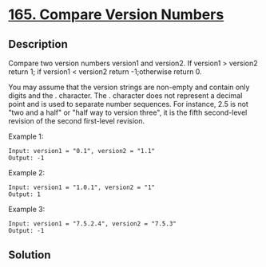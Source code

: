 # [165. Compare Version Numbers](https://leetcode.com/problems/compare-version-numbers)

## Description

Compare two version numbers version1 and version2.
If version1 > version2 return 1; if version1 < version2 return -1;otherwise return 0.

You may assume that the version strings are non-empty and contain only digits and the . character.
The . character does not represent a decimal point and is used to separate number sequences.
For instance, 2.5 is not "two and a half" or "half way to version three", it is the fifth second-level revision of the second first-level revision.

Example 1:

```
Input: version1 = "0.1", version2 = "1.1"
Output: -1
```

Example 2:

```
Input: version1 = "1.0.1", version2 = "1"
Output: 1
```

Example 3:

```
Input: version1 = "7.5.2.4", version2 = "7.5.3"
Output: -1
```

## Solution


